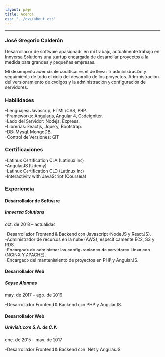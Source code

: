 ```yaml
---
layout: page
title: Acerca
css: "../css/about.css"
---
```

<hr/>
<div class="aboutus-section">
        <div class="">
            <div class="">
                <div class="col-md-6">
                    <div class="aboutus">
                        <h3 class="aboutus-title"><i class="fas fa-user-ninja fa-lg"></i>José Gregorio Calderón</h3>
                        <p class="aboutus-text">Desarrollador de software apasionado en mi trabajo, actualmente trabajo en Innversa Solutions una startup encargada de desarrollar proyectos a la medida para grandes y pequeñas empresas.</p>
                        <p class="aboutus-text">Mi desempeño además de codificar es el de llevar la administración y seguimiento de todo el ciclo del desarrollo de los proyectos. Administración del versionamiento de códigos y la administración y configuración de servidores. </p>
                    </div>
                    <div class="aboutus">
                        <h3 class="aboutus-title">Habilidades</h3>
                        <p class="aboutus-text">
                            -Lenguajes: Javascrip, HTML/CSS, PHP.<br/>
                            -Frameworks: Angularjs, Angular 4, Codeigniter.<br/>
                            -Lado del Servidor: Nodejs, Express.<br/>
                            -Librerías: Reactjs, Jquery, Bootstrap.<br/> 
                            -DB: Mysql, MongoDB.<br/>
                            -Control de Versiones: GIT	</p>
                    </div>
                    <div class="aboutus">
                        <h3 class="aboutus-title">Certificaciones</h3>
                        <p class="aboutus-text">
                            -Latinux Certification CLA (Latinux Inc)<br/>
                            -AngularJS (Udemy)<br/>
                            -Latinux Certification CLO (Latinux Inc)<br/>
                            -Interactivity with JavaScript (Coursera)</p>
                    </div>
                </div>
                <div class="col-md-6">
                    <div class="feature">
                        <h3 class="aboutus-title"><i class="fas fa-laptop-code fa-lg"></i>Experiencia</h3>
                        <div class="feature-box">
                            <div class="clearfix">
                                <div class="iconset">
                                    <span class="glyphicon icon"><i class="fab fa-node-js fa-lg"></i></span>
                                </div>
                                <div class="feature-content">
                                    <h4>Desarrollador de Software</h4>
                                    <h5>Innversa Solutions</h5>
                                    <p class="date-exp">oct. de 2018 – actualidad</p>
                                    <p> -Desarrollador Frontend & Backend con Javascript (NodeJS y ReactJS).<br/>
                                        -Administrador de recursos en la nube (AWS), especificamente EC2, S3 y RDS.<br/>
                                        -Encargado de administrar las configuraciones de servidores Linux con (NGINX Y APACHE).<br/>
                                        -Encargado del mantenimiento de proyectos en PHP y AngularJS.</p>
                                </div>
                            </div>
                        </div>
                        <div class="feature-box">
                            <div class="clearfix">
                                <div class="iconset">
                                    <span class="glyphicon icon"><i class="fab fa-php fa-lg"></i></span>
                                </div>
                                <div class="feature-content">
                                    <h4>Desarrollador Web</h4>
                                    <h5>Sayse Alarmas</h5>
                                    <p class="date-exp">may. de 2017 – ago. de 2019</p>
                                    <p>-Desarrollador Frontend & Backend con PHP y AngularJS.</p>
                                </div>
                            </div>
                        </div>
                        <div class="feature-box">
                            <div class="clearfix">
                                <div class="iconset">
                                    <span class="glyphicon icon"><i class="fab fa-angular fa-lg"></i></span>
                                </div>
                                <div class="feature-content">
                                    <h4>Desarrollador Web</h4>
                                    <h5>Univisit.com S.A. de C.V.</h5>
                                    <p class="date-exp">ene. de 2015 – may. de 2017</p>
                                    <p>-Desarrollador Frontend & Backend con .Net y AngularJS</p>
                                </div>
                            </div>
                        </div>
                    </div>
                </div>
            </div>
        </div>
</div>

